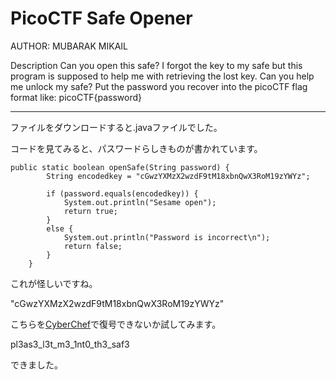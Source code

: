 # PicoCTF Safe Opener

AUTHOR: MUBARAK MIKAIL

Description
Can you open this safe?
I forgot the key to my safe but this program is supposed to help me with retrieving the lost key. Can you help me unlock my safe?
Put the password you recover into the picoCTF flag format like:
picoCTF{password}

---

ファイルをダウンロードすると.javaファイルでした。

コードを見てみると、パスワードらしきものが書かれています。

    public static boolean openSafe(String password) {
            String encodedkey = "cGwzYXMzX2wzdF9tM18xbnQwX3RoM19zYWYz";
            
            if (password.equals(encodedkey)) {
                System.out.println("Sesame open");
                return true;
            }
            else {
                System.out.println("Password is incorrect\n");
                return false;
            }
        }

これが怪しいですね。

"cGwzYXMzX2wzdF9tM18xbnQwX3RoM19zYWYz"

こちらを[CyberChef](https://gchq.github.io/CyberChef/)で復号できないか試してみます。

pl3as3_l3t_m3_1nt0_th3_saf3

できました。